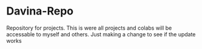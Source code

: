 # Davina-Repo
Repository for projects.
This is were all projects and colabs will be accessable to myself and others.
Just making a change to see if the update works
